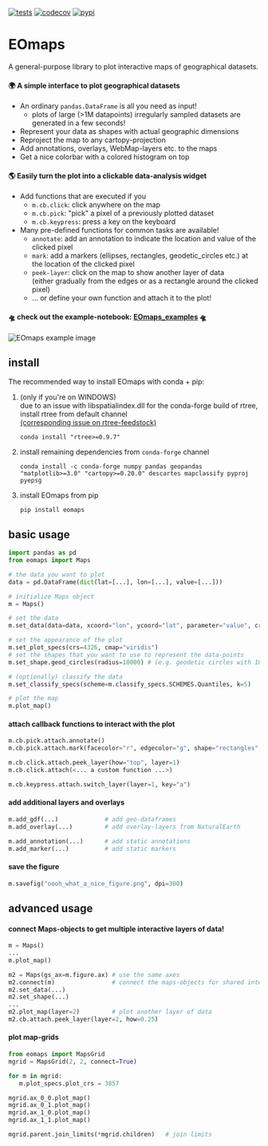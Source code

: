 [![tests](https://github.com/raphaelquast/EOmaps/actions/workflows/testMaps.yml/badge.svg?branch=master)](https://github.com/raphaelquast/EOmaps/actions/workflows/testMaps.yml)
[![codecov](https://codecov.io/gh/raphaelquast/EOmaps/branch/dev/graph/badge.svg?token=25M85P7MJG)](https://codecov.io/gh/raphaelquast/EOmaps)
[![pypi](https://img.shields.io/pypi/v/eomaps)](https://pypi.org/project/eomaps/)
# EOmaps

A general-purpose library to plot interactive maps of geographical datasets.

#### 🌍 A simple interface to plot geographical datasets  
- An ordinary `pandas.DataFrame` is all you need as input!
  - plots of large (>1M datapoints) irregularly sampled datasets are generated in a few seconds!
- Represent your data as shapes with actual geographic dimensions 
- Reproject the map to any cartopy-projection
- Add annotations, overlays, WebMap-layers etc. to the maps 
- Get a nice colorbar with a colored histogram on top  

#### 🌎 Easily turn the plot into a clickable data-analysis widget  
- Add functions that are executed if you
  - `m.cb.click`: click anywhere on the map
  - `m.cb.pick`: "pick" a pixel of a previously plotted dataset
  - `m.cb.keypress`: press a key on the keyboard
- Many pre-defined functions for common tasks are available!
  - `annotate`: add an annotation to indicate the location and value of the clicked pixel
  - `mark`: add a markers (ellipses, rectangles, geodetic_circles etc.) at the location of the clicked pixel
  - `peek-layer`: click on the map to show another layer of data  
    (either gradually from the edges or as a rectangle around the clicked pixel)
  - ... or define your own function and attach it to the plot!

#### 🛸 check out the example-notebook:  [EOmaps_examples](https://github.com/raphaelquast/maps/blob/dev/examples/EOmaps_examples.ipynb) 🛸

![EOmaps example image](https://github.com/raphaelquast/EOmaps/blob/dev/examples/example_image.png?raw=true)

## install
The recommended way to install EOmaps with conda + pip:

1. (only if you're on WINDOWS)  
   due to an issue with libspatialindex.dll for the conda-forge build of rtree, install rtree from default channel  
   [(corresponding issue on rtree-feedstock)](https://github.com/conda-forge/rtree-feedstock/issues/31)
   ```
   conda install "rtree>=0.9.7"
   ```
2. install remaining dependencies from `conda-forge` channel
   ```
   conda install -c conda-forge numpy pandas geopandas "matplotlib>=3.0" "cartopy>=0.20.0" descartes mapclassify pyproj pyepsg
   ```
3. install EOmaps from pip
   ```
   pip install eomaps
   ```

## basic usage
```python
import pandas as pd
from eomaps import Maps

# the data you want to plot
data = pd.DataFrame(dict(lat=[...], lon=[...], value=[...]))

# initialize Maps object
m = Maps()

# set the data
m.set_data(data=data, xcoord="lon", ycoord="lat", parameter="value", crs=4326)

# set the appearance of the plot
m.set_plot_specs(crs=4326, cmap="viridis")
# set the shapes that you want to use to represent the data-points
m.set_shape.geod_circles(radius=10000) # (e.g. geodetic circles with 10km radius)

# (optionally) classify the data
m.set_classify_specs(scheme=m.classify_specs.SCHEMES.Quantiles, k=5)

# plot the map
m.plot_map()
```
#### attach callback functions to interact with the plot
```python
m.cb.pick.attach.annotate()
m.cb.pick.attach.mark(facecolor="r", edgecolor="g", shape="rectangles", radius=1, radius_crs=4326)

m.cb.click.attach.peek_layer(how="top", layer=1)
m.cb.click.attach(<... a custom function ...>)

m.cb.keypress.attach.switch_layer(layer=1, key="a")
```
#### add additional layers and overlays
```python
m.add_gdf(...)             # add geo-dataframes
m.add_overlay(...)         # add overlay-layers from NaturalEarth

m.add_annotation(...)      # add static annotations
m.add_marker(...)          # add static markers
```
#### save the figure
```python
m.savefig("oooh_what_a_nice_figure.png", dpi=300)  
```
## advanced usage
#### connect Maps-objects to get multiple interactive layers of data!
```python
m = Maps()
...
m.plot_map()

m2 = Maps(gs_ax=m.figure.ax) # use the same axes
m2.connect(m)                # connect the maps-objects for shared interactivity
m2.set_data(...)
m2.set_shape(...)
...
m2.plot_map(layer=2)         # plot another layer of data
m2.cb.attach.peek_layer(layer=2, how=0.25)
```
#### plot map-grids
```python
from eomaps import MapsGrid
mgrid = MapsGrid(2, 2, connect=True)

for m in mgrid:
   m.plot_specs.plot_crs = 3857

mgrid.ax_0_0.plot_map()
mgrid.ax_0_1.plot_map()
mgrid.ax_1_0.plot_map()
mgrid.ax_1_1.plot_map()

mgrid.parent.join_limits(*mgrid.children)   # join limits
```
